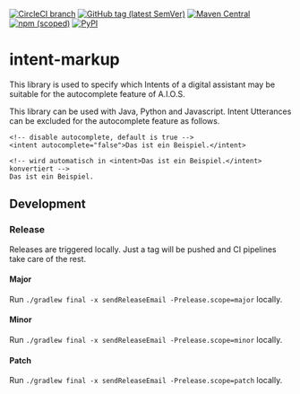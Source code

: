 [![CircleCI branch](https://img.shields.io/circleci/project/github/leftshiftone/intent-markup/master.svg?style=flat-square)](https://circleci.com/gh/leftshiftone/intent-markup)
[![GitHub tag (latest SemVer)](https://img.shields.io/github/tag/leftshiftone/intent-markup.svg?style=flat-square)](https://github.com/leftshiftone/intent-markup/tags)
[![Maven Central](https://img.shields.io/maven-central/v/one.leftshift.intent-markup/intent-markup?style=flat-square)](https://mvnrepository.com/artifact/one.leftshift.intent-markup/intent-markup)
[![npm (scoped)](https://img.shields.io/npm/v/@leftshiftone/intent-markup?style=flat-square)](https://www.npmjs.com/package/@leftshiftone/intent-markup)
[![PyPI](https://img.shields.io/pypi/v/intent-markup?style=flat-square)](https://pypi.org/project/intent-markup/)
# intent-markup

This library is used to specify which Intents of a digital assistant may be suitable for the autocomplete feature of A.I.O.S.

This library can be used with Java, Python and Javascript. Intent Utterances can be excluded for the autocomplete feature as follows.
```
<!-- disable autocomplete, default is true -->
<intent autocomplete="false">Das ist ein Beispiel.</intent>

<!-- wird automatisch in <intent>Das ist ein Beispiel.</intent> konvertiert -->
Das ist ein Beispiel.
```

## Development

### Release
Releases are triggered locally. Just a tag will be pushed and CI pipelines take care of the rest.

#### Major
Run `./gradlew final -x sendReleaseEmail -Prelease.scope=major` locally.

#### Minor
Run `./gradlew final -x sendReleaseEmail -Prelease.scope=minor` locally.

#### Patch
Run `./gradlew final -x sendReleaseEmail -Prelease.scope=patch` locally.
